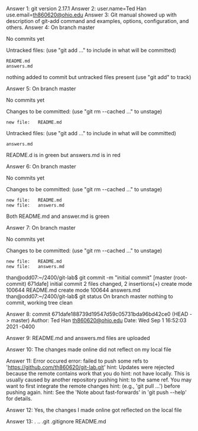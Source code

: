 Answer 1: git version 2.17.1
Answer 2: user.name=Ted Han
	  use.email=th860620@ohio.edu
Answer 3: Git manual showed up with description of git-add command and examples, options, 		  configuration, and others.
Answer 4:
On branch master

No commits yet

Untracked files:
  (use "git add <file>..." to include in what will be committed)

	README.md
	answers.md

nothing added to commit but untracked files present (use "git add" to track)

Answer 5: 
On branch master

No commits yet

Changes to be committed:
  (use "git rm --cached <file>..." to unstage)

	new file:   README.md

Untracked files:
  (use "git add <file>..." to include in what will be committed)

	answers.md
README.d is in green but answers.md is in red


Answer 6: 
On branch master

No commits yet

Changes to be committed:
  (use "git rm --cached <file>..." to unstage)

	new file:   README.md
	new file:   answers.md
Both README.md and answer.md is green

Answer 7: 
On branch master

No commits yet

Changes to be committed:
  (use "git rm --cached <file>..." to unstage)

	new file:   README.md
	new file:   answers.md

than@odd07:~/2400/git-lab$ git commit -m "initial commit"
[master (root-commit) 671dafe] initial commit
 2 files changed, 2 insertions(+)
 create mode 100644 README.md
 create mode 100644 answers.md
than@odd07:~/2400/git-lab$ git status
On branch master
nothing to commit, working tree clean

Answer 8: 
commit 671dafe188739d19547d59c05731bda96bd42ce0 (HEAD -> master)
Author: Ted Han <th860620@ohio.edu>
Date:   Wed Sep 1 16:52:03 2021 -0400

Answer 9: README.md and answers.md files are uploaded

Answer 10: The changes made online did not reflect on my local file

Answer 11: Error occured 
error: failed to push some refs to 'https://github.com/th860620/git-lab.git'
hint: Updates were rejected because the remote contains work that you do
hint: not have locally. This is usually caused by another repository pushing
hint: to the same ref. You may want to first integrate the remote changes
hint: (e.g., 'git pull ...') before pushing again.
hint: See the 'Note about fast-forwards' in 'git push --help' for details.

Answer 12: Yes, the changes I made online got reflected on the local file

Answer 13: .  ..  .git  .gitignore  README.md












 
